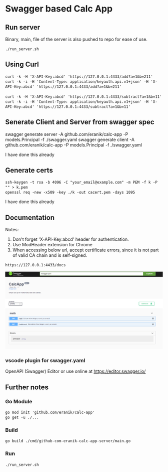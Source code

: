 # Swagger based Calc App


## Run server
Binary, main, file of the server is also pushed to repo for ease of use.

```
./run_server.sh
```

## Using Curl
```
curl -k -H 'X-API-Key:abcd' 'https://127.0.0.1:4433/add?a=1&b=211'
curl -k -i -H 'Content-Type: application/keyauth.api.v1+json' -H 'X-API-Key:abcd' 'https://127.0.0.1:4433/add?a=1&b=211'

curl -k -H 'X-API-Key:abcd' 'https://127.0.0.1:4433/subtract?a=1&b=11'
curl -k -i -H 'Content-Type: application/keyauth.api.v1+json' -H 'X-API-Key:abcd' 'https://127.0.0.1:4433/subtract?a=1&b=11'
```

## Senerate Client and Server from swagger spec

swagger  generate server -A github.com/eranik/calc-app -P models.Principal -f ./swagger.yaml
swagger  generate client -A github.com/eranik/calc-app -P models.Principal -f ./swagger.yaml

I have done this already

## Generate certs

```
ssh-keygen -t rsa -b 4096 -C "your_email@example.com" -m PEM -f k -P "" > k.pem
openssl req -new -x509 -key ./k -out cacert.pem -days 1095
```

I have done this already

## Documentation
Notes:
1. Don't forget 'X-API-Key:abcd' header for authentication.
2. Use ModHeader extension for Chrome
3. When accessing below url, accept certificate errors, since it is not part of valid CA chain and is self-signed.

```
https://127.0.0.1:4433/docs
```

![documentation page of swagger](docs-page.png "documentation page of swagger")


### vscode plugin for swagger.yaml
OpenAPI (Swagger) Editor
or use online at https://editor.swagger.io/


## Further notes
### Go Module
```
go mod init 'github.com/eranik/calc-app'
go get -u ./...
```

### Build
```
go build ./cmd/github-com-eranik-calc-app-server/main.go 
```

### Run
```
./run_server.sh
```
